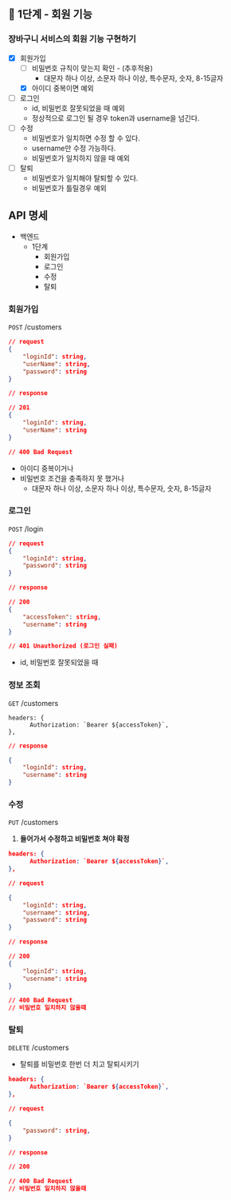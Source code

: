 ## 🚀 1단계 - 회원 기능

### 장바구니 서비스의 회원 기능 구현하기
+ [x] 회원가입
  + [ ] 비밀번호 규칙이 맞는지 확인 - (추후적용)
    + 대문자 하나 이상, 소문자 하나 이상, 특수문자, 숫자, 8-15글자 
  + [x] 아이디 중복이면 예외
+ [ ] 로그인
  + id, 비밀번호 잘못되었을 때 예외
  + 정상적으로 로그인 될 경우 token과 username을 넘긴다.
+ [ ] 수정
  + 비밀번호가 일치하면 수정 할 수 있다.
  + username만 수정 가능하다.
  + 비밀번호가 일치하지 않을 때 예외
+ [ ] 탈퇴
  + 비밀번호가 일치해야 탈퇴할 수 있다.
  + 비밀번호가 틀릴경우 예외
  
## API 명세

- 백엔드
    - 1단계
        - 회원가입
        - 로그인
        - 수정
        - 탈퇴

### 회원가입

`POST` /customers

```json
// request
{
	"loginId": string, 
	"userName": string,
	"password": string
}
```

```json
// response

// 201
{
	"loginId": string,
	"userName": string
}

// 400 Bad Request
```
- 아이디 중복이거나
- 비밀번호 조건을 충족하지 못 했거나
    - 대문자 하나 이상, 소문자 하나 이상, 특수문자, 숫자, 8-15글자

### 로그인

`POST` /login

```json
// request
{
 	"loginId": string,
	"password": string
}
```

```json
// response 

// 200
{
 	"accessToken": string,
	"username": string
}

// 401 Unauthorized (로그인 실패)
```

- id, 비밀번호 잘못되었을 때

### 정보 조회

`GET` /customers

```tsx
headers: {
      Authorization: `Bearer ${accessToken}`,
},
```

```json
// response

{
	"loginId": string, 
	"username": string
}
```


### 수정

`PUT` /customers

1. **들어가서 수정하고 비밀번호 쳐야 확정**

```json
headers: {
      Authorization: `Bearer ${accessToken}`,
},
```

```json
// request

{
	"loginId": string, 
	"username": string,
	"password": string
}
```

```json
// response

// 200
{
	"loginId": string, 
	"username": string
}

// 400 Bad Request
// 비밀번호 일치하지 않을때
```

### 탈퇴

`DELETE` /customers

- 탈퇴를 비밀번호 한번 더 치고 탈퇴시키기

```json
headers: {
      Authorization: `Bearer ${accessToken}`,
},
```

```json
// request

{
	"password": string,
}
```

```json
// response 

// 200

// 400 Bad Request
// 비밀번호 일치하지 않을때
```